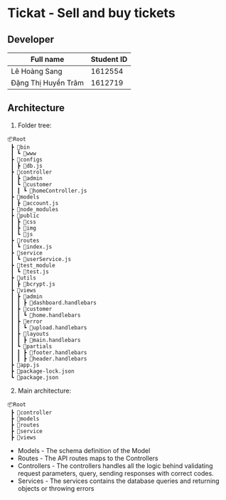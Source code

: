 # Tickat - Sell and buy tickets

## Developer
|Full name                       | Student ID    |
|--------------------------------|---------------|
|Lê Hoàng Sang                   |1612554        |
|Đặng Thị Huyền Trâm             |1612719        |

## Architecture
1. Folder tree:

```
📦Root
 ┣ 📂bin
 ┃ ┗ 📜www
 ┣ 📂configs
 ┃ ┣ 📜db.js
 ┣ 📂controller
 ┃ ┣ 📂admin
 ┃ ┗ 📂customer
 ┃ ┃ ┗ 📜homeController.js
 ┣ 📂models
 ┃ ┣ 📜account.js
 ┣ 📂node_modules
 ┣ 📂public
 ┃ ┣ 📂css
 ┃ ┣ 📂img
 ┃ ┗ 📂js
 ┣ 📂routes
 ┃ ┗ 📜index.js
 ┣ 📂service
 ┃ ┗ 📜userService.js
 ┣ 📂test_module
 ┃ ┗ 📜test.js
 ┣ 📂utils
 ┃ ┣ 📜bcrypt.js
 ┣ 📂views
 ┃ ┣ 📂admin
 ┃ ┃ ┣ 📜dashboard.handlebars
 ┃ ┣ 📂customer
 ┃ ┃ ┗ 📜home.handlebars
 ┃ ┣ 📂error
 ┃ ┃ ┗ 📜upload.handlebars
 ┃ ┣ 📂layouts
 ┃ ┃ ┣ 📜main.handlebars
 ┃ ┗ 📂partials
 ┃ ┃ ┣ 📜footer.handlebars
 ┃ ┃ ┣ 📜header.handlebars
 ┣ 📜app.js
 ┣ 📜package-lock.json
 ┗ 📜package.json

```

2. Main architecture:

```
📦Root
 ┣ 📂controller
 ┣ 📂models
 ┣ 📂routes
 ┣ 📂service
 ┣ 📂views

```
* Models - The schema definition of the Model
* Routes - The API routes maps to the Controllers
* Controllers - The controllers handles all the logic behind validating request parameters, query, sending responses with correct codes.
* Services - The services contains the database queries and returning objects or throwing errors